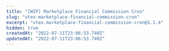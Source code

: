 ```yaml
---
title: "[WIP] Marketplace Financial Commission Cron"
slug: "vtex-marketplace-financial-commission-cron"
excerpt: "vtex.marketplace-financial-commission-cron@1.1.4"
hidden: true
createdAt: "2022-07-11T23:06:53.740Z"
updatedAt: "2022-07-11T23:06:53.740Z"
---
```

